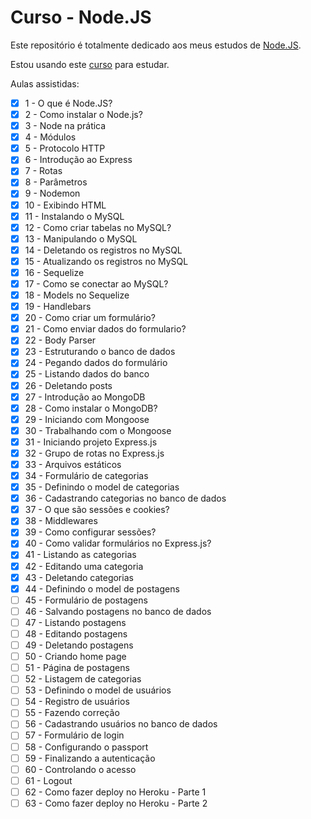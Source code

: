 # Curso - Node.JS

Este repositório é totalmente dedicado aos meus estudos de <a href="https://nodejs.org/pt-br">Node.JS</a>.

Estou usando este <a href="https://www.youtube.com/playlist?list=PLJ_KhUnlXUPtbtLwaxxUxHqvcNQndmI4B">curso</a> para estudar.

Aulas assistidas:

-   [X] 1 - O que é Node.JS?
-   [X] 2 - Como instalar o Node.js?
-   [X] 3 - Node na prática
-   [X] 4 - Módulos
-   [X] 5 - Protocolo HTTP
-   [X] 6 - Introdução ao Express
-   [X] 7 - Rotas
-   [X] 8 - Parâmetros
-   [X] 9 - Nodemon
-   [X] 10 - Exibindo HTML
-   [X] 11 - Instalando o MySQL
-   [X] 12 - Como criar tabelas no MySQL?
-   [X] 13 - Manipulando o MySQL
-   [X] 14 - Deletando os registros no MySQL
-   [X] 15 - Atualizando os registros no MySQL
-   [X] 16 - Sequelize
-   [X] 17 - Como se conectar ao MySQL?
-   [X] 18 - Models no Sequelize
-   [X] 19 - Handlebars
-   [X] 20 - Como criar um formulário?
-   [X] 21 - Como enviar dados do formulario?
-   [X] 22 - Body Parser
-   [X] 23 - Estruturando o banco de dados
-   [X] 24 - Pegando dados do formulário
-   [X] 25 - Listando dados do banco
-   [X] 26 - Deletando posts
-   [X] 27 - Introdução ao MongoDB
-   [X] 28 - Como instalar o MongoDB?
-   [X] 29 - Iniciando com Mongoose
-   [X] 30 - Trabalhando com o Mongoose
-   [X] 31 - Iniciando projeto Express.js
-   [X] 32 - Grupo de rotas no Express.js
-   [X] 33 - Arquivos estáticos
-   [X] 34 - Formulário de categorias
-   [X] 35 - Definindo o model de categorias
-   [X] 36 - Cadastrando categorias no banco de dados
-   [X] 37 - O que são sessões e cookies?
-   [X] 38 - Middlewares
-   [X] 39 - Como configurar sessões?
-   [X] 40 - Como validar formulários no Express.js?
-   [X] 41 - Listando as categorias
-   [X] 42 - Editando uma categoria
-   [X] 43 - Deletando categorias
-   [X] 44 - Definindo o model de postagens
-   [ ] 45 - Formulário de postagens
-   [ ] 46 - Salvando postagens no banco de dados
-   [ ] 47 - Listando postagens
-   [ ] 48 - Editando postagens
-   [ ] 49 - Deletando postagens
-   [ ] 50 - Criando home page
-   [ ] 51 - Página de postagens
-   [ ] 52 - Listagem de categorias
-   [ ] 53 - Definindo o model de usuários
-   [ ] 54 - Registro de usuários
-   [ ] 55 - Fazendo correção
-   [ ] 56 - Cadastrando usuários no banco de dados
-   [ ] 57 - Formulário de login
-   [ ] 58 - Configurando o passport
-   [ ] 59 - Finalizando a autenticação
-   [ ] 60 - Controlando o acesso
-   [ ] 61 - Logout
-   [ ] 62 - Como fazer deploy no Heroku - Parte 1
-   [ ] 63 - Como fazer deploy no Heroku - Parte 2